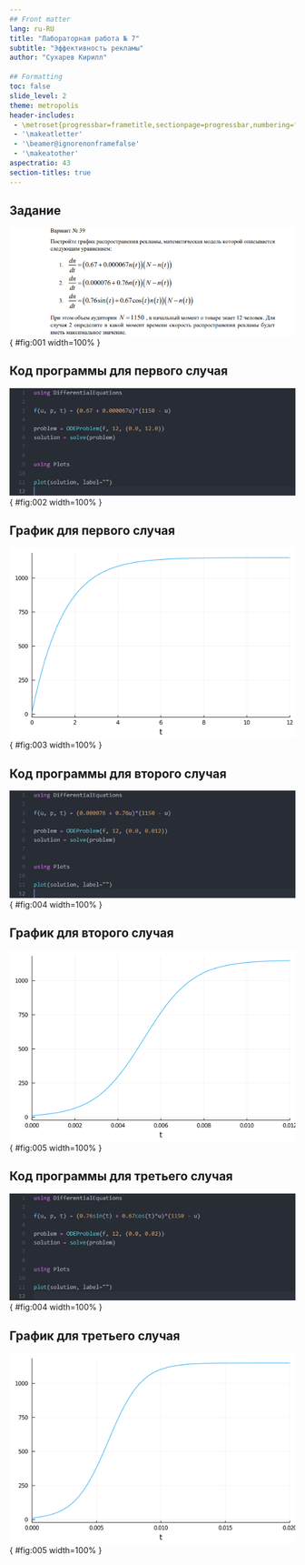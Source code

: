 ```yaml
---
## Front matter
lang: ru-RU
title: "Лабораторная работа № 7"
subtitle: "Эффективность рекламы"
author: "Сухарев Кирилл"

## Formatting
toc: false
slide_level: 2
theme: metropolis
header-includes: 
 - \metroset{progressbar=frametitle,sectionpage=progressbar,numbering=fraction}
 - '\makeatletter'
 - '\beamer@ignorenonframefalse'
 - '\makeatother'
aspectratio: 43
section-titles: true
---
```


## Задание

![](images/presentation/img1.png){ #fig:001 width=100% }

## Код программы для первого случая

![](images/presentation/img2.png){ #fig:002 width=100% }

## График для первого случая

![](images/presentation/img3.png){ #fig:003 width=100% }

## Код программы для второго случая

![](images/presentation/img4.png){ #fig:004 width=100% }

## График для второго случая

![](images/presentation/img5.png){ #fig:005 width=100% }

## Код программы для третьего случая

![](images/presentation/img6.png){ #fig:004 width=100% }

## График для третьего случая

![](images/presentation/img7.png){ #fig:005 width=100% }
